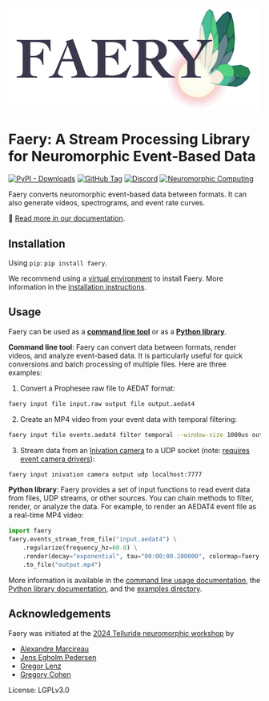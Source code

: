 ![faery logo](faery_logo.png)

# Faery: A Stream Processing Library for Neuromorphic Event-Based Data

[![PyPI - Downloads](https://img.shields.io/pypi/dm/faery?logo=pypi)](https://pypi.org/project/faery/)
[![GitHub Tag](https://img.shields.io/github/v/tag/aestream/faery?logo=github)](https://github.com/aestream/faery/releases)
[![Discord](https://img.shields.io/discord/1044548629622439977)](https://discord.gg/C9bzWgNmqk)
[![Neuromorphic Computing](https://img.shields.io/badge/Collaboration_Network-Open_Neuromorphic-blue)](https://open-neuromorphic.org/neuromorphic-computing/)


Faery converts neuromorphic event-based data between formats. It can also generate videos, spectrograms, and event rate curves.

📄 [Read more in our documentation](https://aestream.github.io/faery).

## Installation

Using `pip`: `pip install faery`.

We recommend using a [virtual environment](https://packaging.python.org/en/latest/guides/installing-using-pip-and-virtual-environments/) to install Faery.
More information in the [installation instructions](https://aestream.github.io/faery/install).

## Usage

Faery can be used as a [**command line tool**](https://aestream.github.io/faery/cli) or as a [**Python library**](https://aestream.github.io/faery/python).

**Command line tool**: Faery can convert data between formats, render videos, and analyze event-based data. It is particularly useful for quick conversions and batch processing of multiple files.
Here are three examples:

1. Convert a Prophesee raw file to AEDAT format:

```sh
faery input file input.raw output file output.aedat4
```

2. Create an MP4 video from your event data with temporal filtering:

```sh
faery input file events.aedat4 filter temporal --window-size 1000us output mp4 output.mp4 --frame-rate 30
```

3. Stream data from an [Inivation camera](https://inivation.com/) to a UDP socket (note: [requires event camera drivers](https://aestream.github.io/faery/install)):

```sh
faery input inivation camera output udp localhost:7777
```

**Python library**: Faery provides a set of input functions to read event data from files, UDP streams, or other sources. You can chain methods to filter, render, or analyze the data. For example, to render an AEDAT4 event file as a real-time MP4 video:

```python
import faery
faery.events_stream_from_file("input.aedat4") \
    .regularize(frequency_hz=60.0) \
    .render(decay="exponential", tau="00:00:00.200000", colormap=faery.colormaps.starry_night) \
    .to_file("output.mp4")
```

More information is available in the [command line usage documentation](https://aestream.github.io/faery/cli), the [Python library documentation](https://aestream.github.io/faery/python), and the [examples directory](https://github.com/aestream/faery/tree/main/examples).

## Acknowledgements

Faery was initiated at the [2024 Telluride neuromorphic workshop](https://sites.google.com/view/telluride-2024/) by

-   [Alexandre Marcireau](https://github.com/amarcireau)
-   [Jens Egholm Pedersen](https://github.com/jegp)
-   [Gregor Lenz](https://github.com/biphasic)
-   [Gregory Cohen](https://github.com/gcohen)

License: LGPLv3.0
